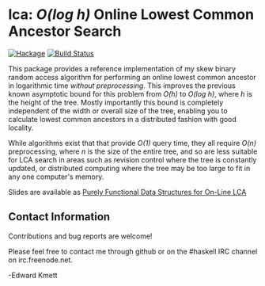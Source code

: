 lca: _O(log h)_ Online Lowest Common Ancestor Search
====================================================

[![Hackage](https://img.shields.io/hackage/v/lca.svg)](https://hackage.haskell.org/package/lca) [![Build Status](https://secure.travis-ci.org/ekmett/lca.png?branch=master)](http://travis-ci.org/ekmett/lca)

This package provides a reference implementation of my skew binary random access algorithm for performing an
online lowest common ancestor in logarithmic time _without preprocessing_. This improves the previous known
asymptotic bound for this problem from _O(h)_ to _O(log h)_, where _h_ is the height of the tree. Mostly
importantly this bound is completely independent of the width or overall size of the tree, enabling you to
calculate lowest common ancestors in a distributed fashion with good locality.

While algorithms exist that that provide _O(1)_ query time, they all require _O(n)_ preprocessing, where _n_ is
the size of the entire tree, and so are less suitable for LCA search in areas such as revision control where the
tree is constantly updated, or distributed computing where the tree may be too large to fit in any one computer's
memory.

Slides are available as [Purely Functional Data Structures for On-Line LCA](http://www.slideshare.net/ekmett/skewbinary-online-lowest-common-ancestor-search)

Contact Information
-------------------

Contributions and bug reports are welcome!

Please feel free to contact me through github or on the #haskell IRC channel on irc.freenode.net.

-Edward Kmett
